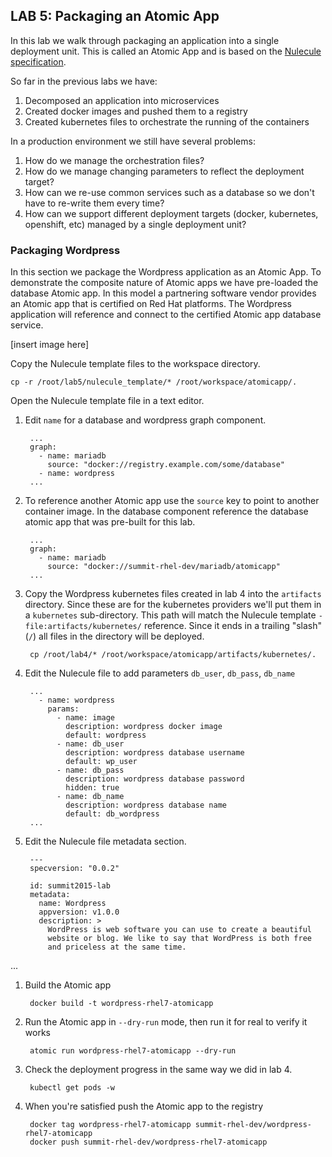 ## LAB 5: Packaging an Atomic App

In this lab we walk through packaging an application into a single deployment unit. This is called an Atomic App and is based on the [Nulecule specification](https://github.com/projectatomic/nulecule/).

So far in the previous labs we have:

1. Decomposed an application into microservices
1. Created docker images and pushed them to a registry
1. Created kubernetes files to orchestrate the running of the containers

In a production environment we still have several problems:

1. How do we manage the orchestration files?
1. How do we manage changing parameters to reflect the deployment target?
1. How can we re-use common services such as a database so we don't have to re-write them every time?
1. How can we support different deployment targets (docker, kubernetes, openshift, etc) managed by a single deployment unit?

### Packaging Wordpress

In this section we package the Wordpress application as an Atomic App. To demonstrate the composite nature of Atomic apps we have pre-loaded the database Atomic app. In this model a partnering software vendor provides an Atomic app that is certified on Red Hat platforms. The Wordpress application will reference  and connect to the certified Atomic app database service.

[insert image here]

Copy the Nulecule template files to the workspace directory.

```
cp -r /root/lab5/nulecule_template/* /root/workspace/atomicapp/.
```

Open the Nulecule template file in a text editor.

1. Edit `name` for a database and wordpress graph component.

        ...
        graph:
          - name: mariadb
            source: "docker://registry.example.com/some/database"
          - name: wordpress
        ...

1. To reference another Atomic app use the `source` key to point to another container image. In the database component reference the database atomic app that was pre-built for this lab.

        ...
        graph:
          - name: mariadb
            source: "docker://summit-rhel-dev/mariadb/atomicapp"
        ...

1. Copy the Wordpress kubernetes files created in lab 4 into the `artifacts` directory. Since these are for the kubernetes providers we'll put them in a `kubernetes` sub-directory. This path will match the Nulecule template `- file:artifacts/kubernetes/` reference. Since it ends in a trailing "slash" (`/`) all files in the directory will be deployed.

        cp /root/lab4/* /root/workspace/atomicapp/artifacts/kubernetes/.

1. Edit the Nulecule file to add parameters `db_user`, `db_pass`, `db_name`

        ...
          - name: wordpress
            params:
              - name: image
                description: wordpress docker image
                default: wordpress
              - name: db_user 
                description: wordpress database username
                default: wp_user
              - name: db_pass
                description: wordpress database password
                hidden: true
              - name: db_name
                description: wordpress database name
                default: db_wordpress
        ...

1. Edit the Nulecule file metadata section.

        --- 
        specversion: "0.0.2"

        id: summit2015-lab
        metadata: 
          name: Wordpress
          appversion: v1.0.0
          description: >
            WordPress is web software you can use to create a beautiful
            website or blog. We like to say that WordPress is both free
            and priceless at the same time.
...

1. Build the Atomic app

        docker build -t wordpress-rhel7-atomicapp

1. Run the Atomic app in `--dry-run` mode, then run it for real to verify it works

        atomic run wordpress-rhel7-atomicapp --dry-run

1. Check the deployment progress in the same way we did in lab 4.

        kubectl get pods -w

1. When you're satisfied push the Atomic app to the registry

        docker tag wordpress-rhel7-atomicapp summit-rhel-dev/wordpress-rhel7-atomicapp
        docker push summit-rhel-dev/wordpress-rhel7-atomicapp
